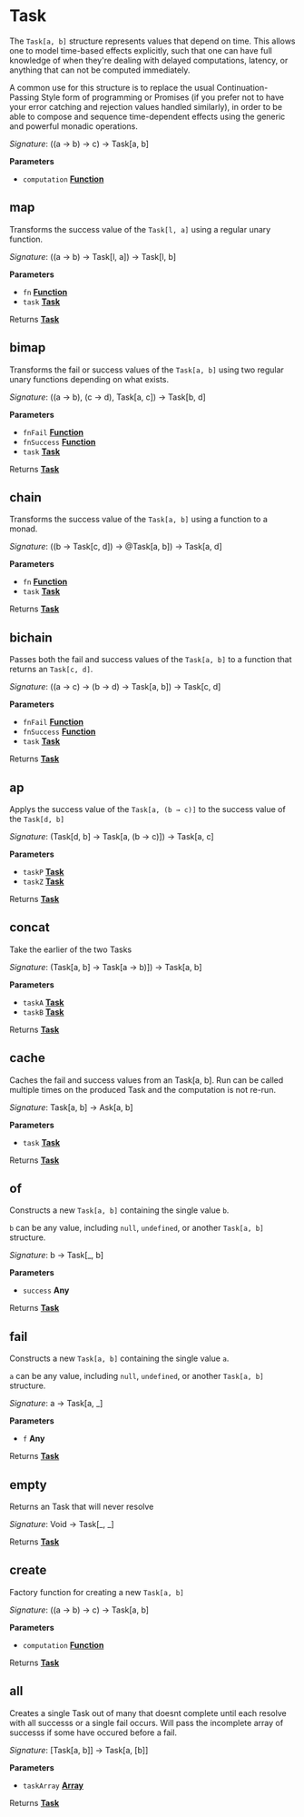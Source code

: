 # Task

The `Task[a, b]` structure represents values that depend on time. This
allows one to model time-based effects explicitly, such that one can have
full knowledge of when they're dealing with delayed computations, latency,
or anything that can not be computed immediately.

A common use for this structure is to replace the usual Continuation-Passing
Style form of programming or Promises (if you prefer not to have your error catching
and rejection values handled similarly), in order to be able to compose and sequence
time-dependent effects using the generic and powerful monadic operations.

_Signature_: ((a → b) → c) → Task[a, b]

**Parameters**

-   `computation` **[Function](https://developer.mozilla.org/en-US/docs/Web/JavaScript/Reference/Statements/function)** 

## map

Transforms the success value of the `Task[l, a]` using a regular unary
function.

_Signature_: ((a → b) → Task[l, a]) → Task[l, b]

**Parameters**

-   `fn` **[Function](https://developer.mozilla.org/en-US/docs/Web/JavaScript/Reference/Statements/function)** 
-   `task` **[Task](#task)** 

Returns **[Task](#task)** 

## bimap

Transforms the fail or success values of the `Task[a, b]` using two regular unary
functions depending on what exists.

_Signature_: ((a → b), (c → d), Task[a, c]) → Task[b, d]

**Parameters**

-   `fnFail` **[Function](https://developer.mozilla.org/en-US/docs/Web/JavaScript/Reference/Statements/function)** 
-   `fnSuccess` **[Function](https://developer.mozilla.org/en-US/docs/Web/JavaScript/Reference/Statements/function)** 
-   `task` **[Task](#task)** 

Returns **[Task](#task)** 

## chain

Transforms the success value of the `Task[a, b]` using a function to a
monad.

_Signature_: ((b → Task[c, d]) → @Task[a, b]) → Task[a, d]

**Parameters**

-   `fn` **[Function](https://developer.mozilla.org/en-US/docs/Web/JavaScript/Reference/Statements/function)** 
-   `task` **[Task](#task)** 

Returns **[Task](#task)** 

## bichain

Passes both the fail and success values of the `Task[a, b]`
to a function that returns an `Task[c, d]`.

_Signature_: ((a → c) → (b → d) → Task[a, b]) → Task[c, d]

**Parameters**

-   `fnFail` **[Function](https://developer.mozilla.org/en-US/docs/Web/JavaScript/Reference/Statements/function)** 
-   `fnSuccess` **[Function](https://developer.mozilla.org/en-US/docs/Web/JavaScript/Reference/Statements/function)** 
-   `task` **[Task](#task)** 

Returns **[Task](#task)** 

## ap

Applys the success value of the `Task[a, (b → c)]` to the success
value of the `Task[d, b]`

_Signature_: (Task[d, b] → Task[a, (b → c)]) → Task[a, c]

**Parameters**

-   `taskP` **[Task](#task)** 
-   `taskZ` **[Task](#task)** 

Returns **[Task](#task)** 

## concat

Take the earlier of the two Tasks

_Signature_: (Task[a, b] → Task[a → b)]) → Task[a, b]

**Parameters**

-   `taskA` **[Task](#task)** 
-   `taskB` **[Task](#task)** 

Returns **[Task](#task)** 

## cache

Caches the fail and success values from an Task[a, b].
Run can be called multiple times on the produced Task
and the computation is not re-run.

_Signature_: Task[a, b] → Ask[a, b]

**Parameters**

-   `task` **[Task](#task)** 

Returns **[Task](#task)** 

## of

Constructs a new `Task[a, b]` containing the single value `b`.

`b` can be any value, including `null`, `undefined`, or another
`Task[a, b]` structure.

_Signature_: b → Task[_, b]

**Parameters**

-   `success` **Any** 

Returns **[Task](#task)** 

## fail

Constructs a new `Task[a, b]` containing the single value `a`.

`a` can be any value, including `null`, `undefined`, or another
`Task[a, b]` structure.

_Signature_: a → Task[a, _]

**Parameters**

-   `f` **Any** 

Returns **[Task](#task)** 

## empty

Returns an Task that will never resolve

_Signature_: Void → Task[_, _]

Returns **[Task](#task)** 

## create

Factory function for creating a new `Task[a, b]`

_Signature_: ((a → b) → c) → Task[a, b]

**Parameters**

-   `computation` **[Function](https://developer.mozilla.org/en-US/docs/Web/JavaScript/Reference/Statements/function)** 

Returns **[Task](#task)** 

## all

Creates a single Task out of many that doesnt complete
until each resolve with all successs or a single fail occurs.
Will pass the incomplete array of successs if some have occured before a fail.

_Signature_: \[Task[a, b]] → Task\[a, [b]]

**Parameters**

-   `taskArray` **[Array](https://developer.mozilla.org/en-US/docs/Web/JavaScript/Reference/Global_Objects/Array)** 

Returns **[Task](#task)** 

